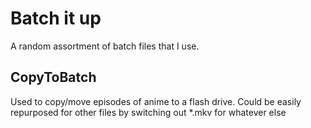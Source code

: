 # Batch it up

A random assortment of batch files that I use.

## CopyToBatch

Used to copy/move episodes of anime to a flash drive. Could be easily repurposed for other files by switching out *.mkv for whatever else